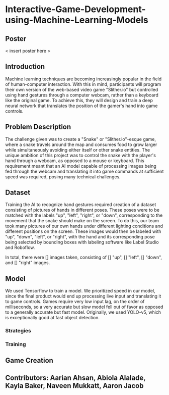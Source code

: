 # Interactive-Game-Development-using-Machine-Learning-Models

## Poster
< insert poster here >

## Introduction
Machine learning techniques are becoming increasingly popular in the field of human-computer interaction. With this in mind, participants will program their own version of the web-based video game "Slither.io" but controlled using hand gestures through a computer webcam, rather than a keyboard like the original game. To achieve this, they will design and train a deep neural network that translates the position of the gamer's hand into game controls.

## Problem Description
The challenge given was to create a "Snake" or "Slither.io"-esque game, where a snake travels around the map and consumes food to grow larger while simultaneously avoiding either itself or other snake entities. The unique ambition of this project was to control the snake with the player's hand through a webcam, as opposed to a mouse or keyboard. This requirement meant that an AI model capable of processing images being fed through the webcam and translating it into game commands at sufficient speed was required, posing many technical challenges.

## Dataset
Training the AI to recognize hand gestures required creation of a dataset consisting of pictures of hands in different poses. These poses were to be matched with the labels "up", "left", "right", or "down", corresponding to the movement that the snake should make on the screen. To do this, our team took many pictures of our own hands under different lighting conditions and different positions on the screen. These images would then be labeled with "up", "down", "left", or "right", with the hand and its corresponding pose being selected by bounding boxes with labeling software like Label Studio and Roboflow.

In total, there were [] images taken, consisting of [] "up", [] "left", [] "down", and [] "right" images.

## Model

We used Tensorflow to train a model. We prioritized speed in our model, since the final product would end up processing live input and translating it to game controls. Games require very low input lag, on the order of milliseconds, so a very accurate but slow model fell out of favor as opposed to a generally accurate but fast model. Originally, we used YOLO-v5, which is exceptionally good at fast object detection. 

### Strategies

### Training

## Game Creation

## Contributors: Aarian Ahsan, Abiola Alalade, Kayla Baker, Naveen Mukkatt, Aaron Jacob
